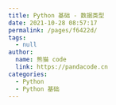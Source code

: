 ```yaml
---
title: Python 基础 - 数据类型
date: 2021-10-28 08:57:17
permalink: /pages/f6422d/
tags: 
  - null
author: 
  name: 熊猫 code
  link: https://pandacode.cn
categories: 
  - Python
  - Python 基础
---
```

